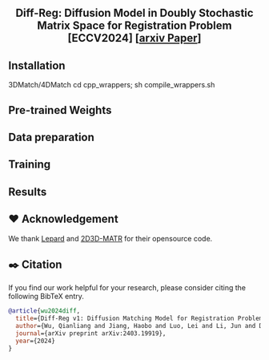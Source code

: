 <div style="text-align: center;">
  <h2>Diff-Reg: Diffusion Model in Doubly Stochastic Matrix Space for Registration Problem [ECCV2024] [<a href="https://arxiv.org/pdf/2403.19919">arxiv Paper</a>]</h2>
</div>

## Installation
3DMatch/4DMatch
cd cpp_wrappers; sh compile_wrappers.sh

## Pre-trained Weights

## Data preparation

## Training

## Results

## :hearts: Acknowledgement
We thank [Lepard](https://github.com/rabbityl/lepard) and [2D3D-MATR](https://github.com/minhaolee/2D3DMATR) for their opensource code.

## :black_nib: Citation

If you find our work helpful for your research, please consider citing the following BibTeX entry.   

```bibtex
@article{wu2024diff,
  title={Diff-Reg v1: Diffusion Matching Model for Registration Problem},
  author={Wu, Qianliang and Jiang, Haobo and Luo, Lei and Li, Jun and Ding, Yaqing and Xie, Jin and Yang, Jian},
  journal={arXiv preprint arXiv:2403.19919},
  year={2024}
}



